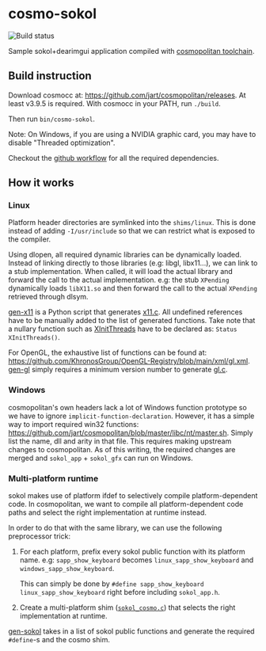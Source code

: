 # cosmo-sokol

![Build status](https://github.com/bullno1/cosmo-sokol/actions/workflows/build.yml/badge.svg)

Sample sokol+dearimgui application compiled with [cosmopolitan toolchain](https://github.com/jart/cosmopolitan/).

## Build instruction

Download cosmocc at: https://github.com/jart/cosmopolitan/releases.
At least v3.9.5 is required.
With cosmocc in your PATH, run `./build`.

Then run `bin/cosmo-sokol`.

Note: On Windows, if you are using a NVIDIA graphic card, you may have to disable "Threaded optimization".

Checkout the [github workflow](.github/workflows/build.yml) for all the required dependencies.

## How it works
### Linux

Platform header directories are symlinked into the `shims/linux`.
This is done instead of adding `-I/usr/include` so that we can restrict what is exposed to the compiler.

Using dlopen, all required dynamic libraries can be dynamically loaded.
Instead of linking directly to those libraries (e.g: libgl, libx11...), we can link to a stub implementation.
When called, it will load the actual library and forward the call to the actual implementation.
e.g: the stub `XPending` dynamically loads `libX11.so` and then forward the call to the actual `XPending` retrieved through dlsym.

[gen-x11](shims/linux/gen-x11) is a Python script that generates [x11.c](shims/linux/x11.c).
All undefined references have to be manually added to the list of generated functions.
Take note that a nullary function such as [XInitThreads](https://www.x.org/archive/X11R7.5/doc/man/man3/XInitThreads.3.html) have to be declared as: `Status XInitThreads()`.

For OpenGL, the exhaustive list of functions can be found at: https://github.com/KhronosGroup/OpenGL-Registry/blob/main/xml/gl.xml.
[gen-gl](shims/linux/gen-gl) simply requires a minimum version number to generate [gl.c](shims/linux/gl.c).

### Windows

cosmopolitan's own headers lack a lot of Windows function prototype so we have to ignore `implicit-function-declaration`.
However, it has a simple way to import required win32 functions: https://github.com/jart/cosmopolitan/blob/master/libc/nt/master.sh.
Simply list the name, dll and arity in that file.
This requires making upstream changes to cosmopolitan.
As of this writing, the required changes are merged and `sokol_app` + `sokol_gfx` can run on Windows.

### Multi-platform runtime

sokol makes use of platform ifdef to selectively compile platform-dependent code.
In cosmopolitan, we want to compile all platform-dependent code paths and select the right implementation at runtime instead.

In order to do that with the same library, we can use the following preprocessor trick:

1. For each platform, prefix every sokol public function with its platform name.
   e.g: `sapp_show_keyboard` becomes `linux_sapp_show_keyboard` and `windows_sapp_show_keyboard`.

   This can simply be done by `#define sapp_show_keyboard linux_sapp_show_keyboard` right before including `sokol_app.h`.
2. Create a multi-platform shim ([`sokol_cosmo.c`](shims/sokol/sokol_cosmo.c)) that selects the right implementation at runtime.

[gen-sokol](shims/sokol/gen-sokol) takes in a list of sokol public functions and generate the required `#define`-s and the cosmo shim.
